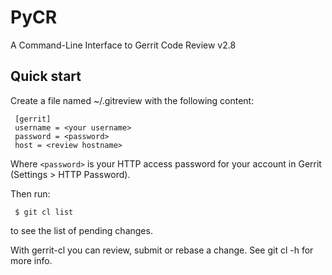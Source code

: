PyCR
====

A Command-Line Interface to Gerrit Code Review v2.8

Quick start
-----------

Create a file named ~/.gitreview with the following content:

     [gerrit]
     username = <your username>
     password = <password>
     host = <review hostname>

Where `<password>` is your HTTP access password for your account in Gerrit
(Settings > HTTP Password).

Then run:

     $ git cl list

to see the list of pending changes.

With gerrit-cl you can review, submit or rebase a change. See git cl -h
for more info.
